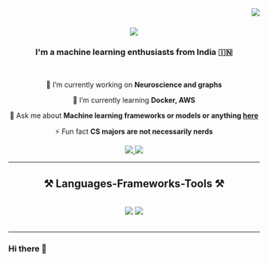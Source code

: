 <!--visitor badge -->
<img align="right" src="https://visitor-badge.laobi.icu/badge?page_id=jsjoel.jsjoel" />

<!--typing svg -->
<h1 align="center">
    <img src="https://readme-typing-svg.herokuapp.com/?font=Righteous&size=35&center=true&vCenter=true&width=500&height=70&duration=4000&lines=Hi+There!+👋;+I'm+Joel+Sharon!;" />
</h1>

<h3 align="center">I'm a machine learning enthusiasts from India 🇮🇳 </h3>

<br/>

<div align="center">
 
 🔭 I’m currently working on **Neuroscience and graphs**
 
 🌱 I’m currently learning **Docker, AWS**

💬 Ask me about **Machine learning frameworks or models or  anything [here](https://github.com/jsjoel/jsjoel/issues)**

⚡ Fun fact **CS majors are not necessarily nerds**

 </div>

 <div align="center"> 
  <a href="mailto:sharonjoel66@gmail.com">
    <img src="https://img.shields.io/badge/Gmail-333333?style=for-the-badge&logo=gmail&logoColor=red" />
  </a>
  <a href="https://linkedin.com/in/joel-sharon" target="_blank">
    <img src="https://img.shields.io/badge/LinkedIn-0077B5?style=for-the-badge&logo=linkedin&logoColor=white" target="_blank" />
  </a>
  
</div>

 <hr/>
 
<h2 align="center">⚒️ Languages-Frameworks-Tools ⚒️</h2>
<br/>
<div align="center">
    <img src="https://skillicons.dev/icons?i=vscode,githu,git,r,python,mysql,anaconda,arduino,discord,github,gmail" />
    <img src="https://skillicons.dev/icons?i=html,linux,md,py,pytorch,stackoverflow,sklearn,tensorflow" /><br>
    
</div>

<br/>
<hr/>



### Hi there 👋

<!--
**jsjoel/jsjoel** is a ✨ _special_ ✨ repository because its `README.md` (this file) appears on your GitHub profile.

Here are some ideas to get you started:

- 🔭 I’m currently working on ...
- 🌱 I’m currently learning ...
- 👯 I’m looking to collaborate on ...
- 🤔 I’m looking for help with ...
- 💬 Ask me about ...
- 📫 How to reach me: ...
- 😄 Pronouns: ...
- ⚡ Fun fact: ...
-->

